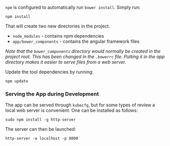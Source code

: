 `npm` is configured to automatically run `bower install`. Simply run:

```
npm install
```

That will create two new directories in the project.

* `node_modules` - contains npm dependencies
* `app/bower_components` - contains the angular framework files

*Note that the `bower_components` directory would normally be created in the project root. This has been changed in the `.bowerrc` file. Putting it in the app directory makes it easier to serve files from a web server.*

Update the tool dependencies by running:

```
npm update
```

### Serving the App during Development

The app can be served through `kubecfg`, but for some types of review a local web server is convenient. One can be installed as follows:

```
sudo npm install -g http-server
```

The server can then be launched:

```
http-server -a localhost -p 8000
```

